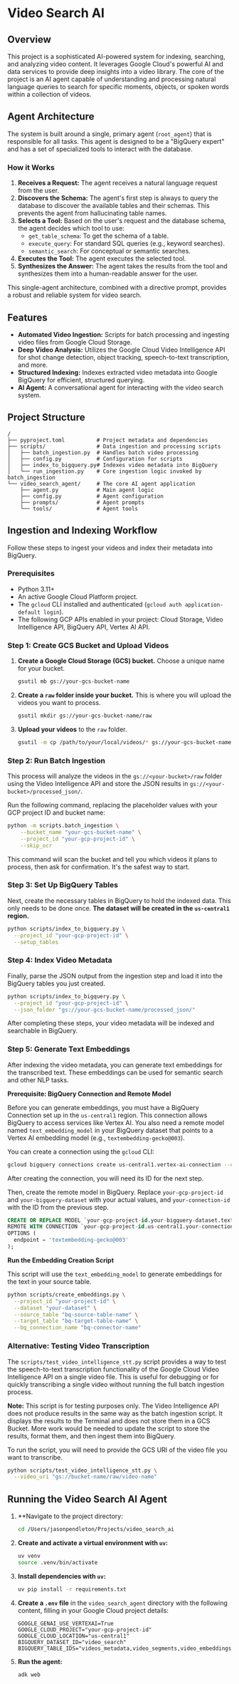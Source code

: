 # Video Search AI

## Overview

This project is a sophisticated AI-powered system for indexing, searching, and analyzing video content. It leverages Google Cloud's powerful AI and data services to provide deep insights into a video library. The core of the project is an AI agent capable of understanding and processing natural language queries to search for specific moments, objects, or spoken words within a collection of videos.

## Agent Architecture

The system is built around a single, primary agent (`root_agent`) that is responsible for all tasks. This agent is designed to be a "BigQuery expert" and has a set of specialized tools to interact with the database.

### How it Works

1.  **Receives a Request:** The agent receives a natural language request from the user.
2.  **Discovers the Schema:** The agent's first step is always to query the database to discover the available tables and their schemas. This prevents the agent from hallucinating table names.
3.  **Selects a Tool:** Based on the user's request and the database schema, the agent decides which tool to use:
    *   `get_table_schema`: To get the schema of a table.
    *   `execute_query`: For standard SQL queries (e.g., keyword searches).
    *   `semantic_search`: For conceptual or semantic searches.
4.  **Executes the Tool:** The agent executes the selected tool.
5.  **Synthesizes the Answer:** The agent takes the results from the tool and synthesizes them into a human-readable answer for the user.

This single-agent architecture, combined with a directive prompt, provides a robust and reliable system for video search.

## Features

*   **Automated Video Ingestion:** Scripts for batch processing and ingesting video files from Google Cloud Storage.
*   **Deep Video Analysis:** Utilizes the Google Cloud Video Intelligence API for shot change detection, object tracking, speech-to-text transcription, and more.
*   **Structured Indexing:** Indexes extracted video metadata into Google BigQuery for efficient, structured querying.
*   **AI Agent:** A conversational agent for interacting with the video search system.

## Project Structure

```
/
├── pyproject.toml          # Project metadata and dependencies
├── scripts/                # Data ingestion and processing scripts
│   ├── batch_ingestion.py  # Handles batch video processing
│   ├── config.py           # Configuration for scripts
│   ├── index_to_bigquery.py# Indexes video metadata into BigQuery
│   └── run_ingestion.py    # Core ingestion logic invoked by batch_ingestion
└── video_search_agent/     # The core AI agent application
    ├── agent.py            # Main agent logic
    ├── config.py           # Agent configuration
    ├── prompts/            # Agent prompts
    └── tools/              # Agent tools
```

## Ingestion and Indexing Workflow

Follow these steps to ingest your videos and index their metadata into BigQuery.

### Prerequisites

*   Python 3.11+
*   An active Google Cloud Platform project.
*   The `gcloud` CLI installed and authenticated (`gcloud auth application-default login`).
*   The following GCP APIs enabled in your project: Cloud Storage, Video Intelligence API, BigQuery API, Vertex AI API.

### Step 1: Create GCS Bucket and Upload Videos

1.  **Create a Google Cloud Storage (GCS) bucket.** Choose a unique name for your bucket.

    ```bash
    gsutil mb gs://your-gcs-bucket-name
    ```

2.  **Create a `raw` folder inside your bucket.** This is where you will upload the videos you want to process.

    ```bash
    gsutil mkdir gs://your-gcs-bucket-name/raw
    ```

3.  **Upload your videos** to the `raw` folder.

    ```bash
    gsutil -m cp /path/to/your/local/videos/* gs://your-gcs-bucket-name/raw/
    ```

### Step 2: Run Batch Ingestion

This process will analyze the videos in the `gs://<your-bucket>/raw` folder using the Video Intelligence API and store the JSON results in `gs://<your-bucket>/processed_json/`.

Run the following command, replacing the placeholder values with your GCP project ID and bucket name:

```bash
python -m scripts.batch_ingestion \
    --bucket_name "your-gcs-bucket-name" \
    --project_id "your-gcp-project-id" \
    --skip_ocr
```
This command will scan the bucket and tell you which videos it plans to process, then ask for confirmation. It's the safest way to start.


### Step 3: Set Up BigQuery Tables

Next, create the necessary tables in BigQuery to hold the indexed data. This only needs to be done once. **The dataset will be created in the `us-central1` region.**

```bash
python scripts/index_to_bigquery.py \
  --project_id "your-gcp-project-id" \
  --setup_tables
```

### Step 4: Index Video Metadata

Finally, parse the JSON output from the ingestion step and load it into the BigQuery tables you just created.

```bash
python scripts/index_to_bigquery.py \
  --project_id "your-gcp-project-id" \
  --json_folder "gs://your-gcs-bucket-name/processed_json/"
```

After completing these steps, your video metadata will be indexed and searchable in BigQuery.

### Step 5: Generate Text Embeddings

After indexing the video metadata, you can generate text embeddings for the transcribed text. These embeddings can be used for semantic search and other NLP tasks.

**Prerequisite: BigQuery Connection and Remote Model**

Before you can generate embeddings, you must have a BigQuery Connection set up in the `us-central1` region. This connection allows BigQuery to access services like Vertex AI. You also need a remote model named `text_embedding_model` in your BigQuery dataset that points to a Vertex AI embedding model (e.g., `textembedding-gecko@003`).

You can create a connection using the `gcloud` CLI:

```bash
gcloud bigquery connections create us-central1.vertex-ai-connection --connection-type=CLOUD_RESOURCE --project_id="your-gcp-project-id"
```

After creating the connection, you will need its ID for the next step.

Then, create the remote model in BigQuery. Replace `your-gcp-project-id` and `your-bigquery-dataset` with your actual values, and `your-connection-id` with the ID from the previous step.

```sql
CREATE OR REPLACE MODEL `your-gcp-project-id.your-bigquery-dataset.text_embedding_model`
REMOTE WITH CONNECTION `your-gcp-project-id.us-central1.your-connection-id`
OPTIONS (
  endpoint = 'textembedding-gecko@003'
);
```

**Run the Embedding Creation Script**

This script will use the `text_embedding_model` to generate embeddings for the text in your source table.

```bash
python scripts/create_embeddings.py \
  --project_id "your-project-id" \
  --dataset "your-dataset" \
  --source_table "bq-source-table-name" \
  --target_table "bq-target-table-name" \
  --bq_connection_name "bq-connector-name"
```

### Alternative: Testing Video Transcription

The `scripts/test_video_intelligence_stt.py` script provides a way to test the speech-to-text transcription functionality of the Google Cloud Video Intelligence API on a single video file. This is useful for debugging or for quickly transcribing a single video without running the full batch ingestion process.

**Note:** This script is for testing purposes only. The Video Intelligence API does not produce results in the same way as the batch ingestion script. It displays the results to the Terminal and does not store them in a GCS Bucket. More work would be needed to update the script to store the results, format them, and then ingest them into BigQuery.

To run the script, you will need to provide the GCS URI of the video file you want to transcribe.

```bash
python scripts/test_video_intelligence_stt.py \
  --video_uri "gs://bucket-name/raw/video-name"
```

## Running the Video Search AI Agent

1.  **Navigate to the project directory:
    ```bash
    cd /Users/jasonpendleton/Projects/video_search_ai
    ```

2.  **Create and activate a virtual environment with `uv`:**
    ```bash
    uv venv
    source .venv/bin/activate
    ```

3.  **Install dependencies with `uv`:**
    ```bash
    uv pip install -r requirements.txt
    ```

4.  **Create a `.env` file** in the `video_search_agent` directory with the following content, filling in your Google Cloud project details:
    ```
    GOOGLE_GENAI_USE_VERTEXAI=True
    GOOGLE_CLOUD_PROJECT="your-gcp-project-id"
    GOOGLE_CLOUD_LOCATION="us-central1"
    BIGQUERY_DATASET_ID="video_search"
    BIGQUERY_TABLE_IDS="videos_metadata,video_segments,video_embeddings"
    ```

5.  **Run the agent:**
    ```bash
    adk web
    ```
